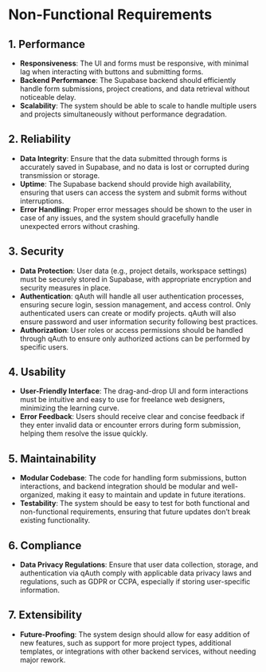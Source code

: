 # Non-Functional Requirements

## 1. Performance
- **Responsiveness**: The UI and forms must be responsive, with minimal lag when interacting with buttons and submitting forms.
- **Backend Performance**: The Supabase backend should efficiently handle form submissions, project creations, and data retrieval without noticeable delay.
- **Scalability**: The system should be able to scale to handle multiple users and projects simultaneously without performance degradation.

## 2. Reliability
- **Data Integrity**: Ensure that the data submitted through forms is accurately saved in Supabase, and no data is lost or corrupted during transmission or storage.
- **Uptime**: The Supabase backend should provide high availability, ensuring that users can access the system and submit forms without interruptions.
- **Error Handling**: Proper error messages should be shown to the user in case of any issues, and the system should gracefully handle unexpected errors without crashing.

## 3. Security
- **Data Protection**: User data (e.g., project details, workspace settings) must be securely stored in Supabase, with appropriate encryption and security measures in place.
- **Authentication**: qAuth will handle all user authentication processes, ensuring secure login, session management, and access control. Only authenticated users can create or modify projects. qAuth will also ensure password and user information security following best practices.
- **Authorization**: User roles or access permissions should be handled through qAuth to ensure only authorized actions can be performed by specific users.

## 4. Usability
- **User-Friendly Interface**: The drag-and-drop UI and form interactions must be intuitive and easy to use for freelance web designers, minimizing the learning curve.
- **Error Feedback**: Users should receive clear and concise feedback if they enter invalid data or encounter errors during form submission, helping them resolve the issue quickly.

## 5. Maintainability
- **Modular Codebase**: The code for handling form submissions, button interactions, and backend integration should be modular and well-organized, making it easy to maintain and update in future iterations.
- **Testability**: The system should be easy to test for both functional and non-functional requirements, ensuring that future updates don’t break existing functionality.

## 6. Compliance
- **Data Privacy Regulations**: Ensure that user data collection, storage, and authentication via qAuth comply with applicable data privacy laws and regulations, such as GDPR or CCPA, especially if storing user-specific information.

## 7. Extensibility
- **Future-Proofing**: The system design should allow for easy addition of new features, such as support for more project types, additional templates, or integrations with other backend services, without needing major rework.
